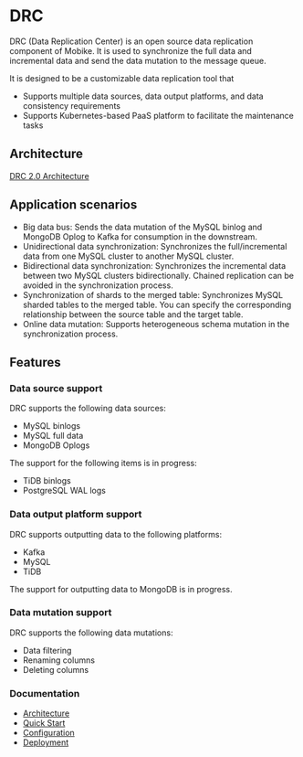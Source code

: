 # DRC

DRC (Data Replication Center) is an open source data replication component of Mobike. It is used to synchronize the full data and incremental data and send the data mutation to the message queue.

It is designed to be a customizable data replication tool that

- Supports multiple data sources, data output platforms, and data consistency requirements
- Supports Kubernetes-based PaaS platform to facilitate the maintenance tasks

## Architecture

[DRC 2.0 Architecture](docs/2.0/drc-architecture.png)

## Application scenarios

- Big data bus: Sends the data mutation of the MySQL binlog and MongoDB Oplog to Kafka for consumption in the downstream.
- Unidirectional data synchronization: Synchronizes the full/incremental data from one MySQL cluster to another MySQL cluster.
- Bidirectional data synchronization: Synchronizes the incremental data between two MySQL clusters bidirectionally. Chained replication can be avoided in the synchronization process.
- Synchronization of shards to the merged table: Synchronizes MySQL sharded tables to the merged table. You can specify the corresponding relationship between the source table and the target table.
- Online data mutation: Supports heterogeneous schema mutation in the synchronization process.

## Features

### Data source support

DRC supports the following data sources:

- MySQL binlogs
- MySQL full data
- MongoDB Oplogs

The support for the following items is in progress:

- TiDB binlogs
- PostgreSQL WAL logs

### Data output platform support

DRC supports outputting data to the following platforms:

- Kafka 
- MySQL
- TiDB

The support for outputting data to MongoDB is in progress. 

### Data mutation support

DRC supports the following data mutations:

- Data filtering
- Renaming columns
- Deleting columns

### Documentation

- [Architecture](docs/2.0/00-arch-en.md)
- [Quick Start](docs/2.0/01-quick-start-en.md)
- [Configuration](docs/2.0/02-config-index-en.md)
- [Deployment](https://github.com/moiot/gravity-operator)